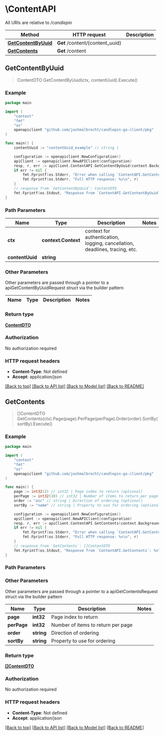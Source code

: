 # \ContentAPI

All URIs are relative to */candlepin*

Method | HTTP request | Description
------------- | ------------- | -------------
[**GetContentByUuid**](ContentAPI.md#GetContentByUuid) | **Get** /content/{content_uuid} | 
[**GetContents**](ContentAPI.md#GetContents) | **Get** /content | 



## GetContentByUuid

> ContentDTO GetContentByUuid(ctx, contentUuid).Execute()





### Example

```go
package main

import (
	"context"
	"fmt"
	"os"
	openapiclient "github.com/joshmalbrecht/candlepin-go-client/pkg"
)

func main() {
	contentUuid := "contentUuid_example" // string | 

	configuration := openapiclient.NewConfiguration()
	apiClient := openapiclient.NewAPIClient(configuration)
	resp, r, err := apiClient.ContentAPI.GetContentByUuid(context.Background(), contentUuid).Execute()
	if err != nil {
		fmt.Fprintf(os.Stderr, "Error when calling `ContentAPI.GetContentByUuid``: %v\n", err)
		fmt.Fprintf(os.Stderr, "Full HTTP response: %v\n", r)
	}
	// response from `GetContentByUuid`: ContentDTO
	fmt.Fprintf(os.Stdout, "Response from `ContentAPI.GetContentByUuid`: %v\n", resp)
}
```

### Path Parameters


Name | Type | Description  | Notes
------------- | ------------- | ------------- | -------------
**ctx** | **context.Context** | context for authentication, logging, cancellation, deadlines, tracing, etc.
**contentUuid** | **string** |  | 

### Other Parameters

Other parameters are passed through a pointer to a apiGetContentByUuidRequest struct via the builder pattern


Name | Type | Description  | Notes
------------- | ------------- | ------------- | -------------


### Return type

[**ContentDTO**](ContentDTO.md)

### Authorization

No authorization required

### HTTP request headers

- **Content-Type**: Not defined
- **Accept**: application/json

[[Back to top]](#) [[Back to API list]](../README.md#documentation-for-api-endpoints)
[[Back to Model list]](../README.md#documentation-for-models)
[[Back to README]](../README.md)


## GetContents

> []ContentDTO GetContents(ctx).Page(page).PerPage(perPage).Order(order).SortBy(sortBy).Execute()





### Example

```go
package main

import (
	"context"
	"fmt"
	"os"
	openapiclient "github.com/joshmalbrecht/candlepin-go-client/pkg"
)

func main() {
	page := int32(2) // int32 | Page index to return (optional)
	perPage := int32(10) // int32 | Number of items to return per page (optional)
	order := "asc" // string | Direction of ordering (optional)
	sortBy := "name" // string | Property to use for ordering (optional)

	configuration := openapiclient.NewConfiguration()
	apiClient := openapiclient.NewAPIClient(configuration)
	resp, r, err := apiClient.ContentAPI.GetContents(context.Background()).Page(page).PerPage(perPage).Order(order).SortBy(sortBy).Execute()
	if err != nil {
		fmt.Fprintf(os.Stderr, "Error when calling `ContentAPI.GetContents``: %v\n", err)
		fmt.Fprintf(os.Stderr, "Full HTTP response: %v\n", r)
	}
	// response from `GetContents`: []ContentDTO
	fmt.Fprintf(os.Stdout, "Response from `ContentAPI.GetContents`: %v\n", resp)
}
```

### Path Parameters



### Other Parameters

Other parameters are passed through a pointer to a apiGetContentsRequest struct via the builder pattern


Name | Type | Description  | Notes
------------- | ------------- | ------------- | -------------
 **page** | **int32** | Page index to return | 
 **perPage** | **int32** | Number of items to return per page | 
 **order** | **string** | Direction of ordering | 
 **sortBy** | **string** | Property to use for ordering | 

### Return type

[**[]ContentDTO**](ContentDTO.md)

### Authorization

No authorization required

### HTTP request headers

- **Content-Type**: Not defined
- **Accept**: application/json

[[Back to top]](#) [[Back to API list]](../README.md#documentation-for-api-endpoints)
[[Back to Model list]](../README.md#documentation-for-models)
[[Back to README]](../README.md)

